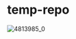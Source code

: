 # temp-repo
![4813985_0](https://user-images.githubusercontent.com/34140295/62092065-1b91c800-b274-11e9-9c6b-78d9c3123848.jpg)
